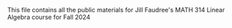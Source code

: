 This file contains all the public materials for Jill Faudree's MATH 314 Linear Algebra course for Fall 2024
